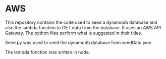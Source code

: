 # AWS
This repository contains the code used to seed a dynamodb database and also the lambda function to GET data from the database. It uses an AWS API Gateway. The python files perform what is suggested in their titles.

Seed.py was used to seed the dynamodb database from seedData.json.

The lambda function was written in node.

